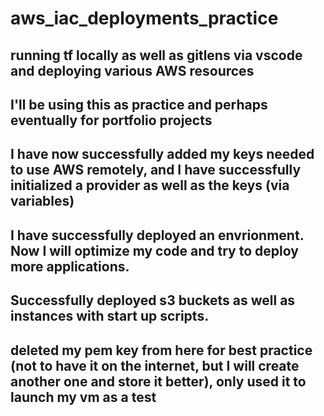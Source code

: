 # aws_iac_deployments_practice
running tf locally as well as gitlens via vscode and deploying various AWS resources
-
I'll be using this as practice and perhaps eventually for portfolio projects
-
I have now successfully added my keys needed to use AWS remotely, and I have successfully initialized a provider as well as the keys (via variables) 
-
I have successfully deployed an envrionment. Now I will optimize my code and try to deploy more applications.
-
Successfully deployed s3 buckets as well as instances with start up scripts. 
-
deleted my pem key from here for best practice (not to have it on the internet, but I will create another one and store it better), only used it to launch my vm as a test
-
